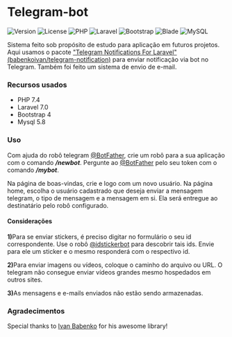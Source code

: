 <h1>Telegram-bot</h1>

![Version](https://img.shields.io/badge/v1.0.0-%23FCD535.svg?style=for-the-badge&logoColor=white)
![License](https://img.shields.io/badge/license-MIT-%4ea94b.svg?style=for-the-badge&logoColor=white)
![PHP](https://img.shields.io/badge/php%207.4-%23777BB4.svg?style=for-the-badge&logo=php&logoColor=white)
![Laravel](https://img.shields.io/badge/laravel%207.0-%23FF2D20.svg?style=for-the-badge&logo=laravel&logoColor=white)
![Bootstrap](https://img.shields.io/badge/bootstrap%204-%238511FA.svg?style=for-the-badge&logo=bootstrap&logoColor=white)
![Blade](https://img.shields.io/badge/blade-%23FF2D20.svg?style=for-the-badge&logo=laravel&logoColor=white)
![MySQL](https://img.shields.io/badge/mysql%205.8-4479A1.svg?style=for-the-badge&logo=mysql&logoColor=white)

Sistema feito sob propósito de estudo para aplicação em futuros projetos. Aqui usamos o pacote <a href="https://github.com/babenkoivan/telegram-notifications">"Telegram Notifications For Laravel" (babenkoivan/telegram-notification)</a> para enviar notificação via bot no Telegram. Também foi feito um sistema de envio de e-mail.

<h3>Recursos usados</h3>
<ul>
<li>PHP 7.4</li>
<li>Laravel 7.0</li>
<li>Bootstrap 4</li>
<li>Mysql 5.8</li>
</ul>

<h3>Uso</h3>
<p>Com ajuda do robô telegram <a href="https://telegram.me/BotFather">@BotFather</a>, crie um robô para a sua aplicação com o comando <b><i>/newbot</i></b>. Pergunte ao <a href="https://telegram.me/BotFather">@BotFather</a> pelo seu token com o comando <b><i>/mybot</i></b>.</p>
<p>Na página de boas-vindas, crie e logo com um novo usuário. Na página home, escolha o usuário cadastrado que deseja enviar a mensagem telegram, o tipo de mensagem e a mensagem em si. Ela será entregue ao destinatário pelo robô configurado.</p>

<h4>Considerações</h4>
<p><b>1)</b>Para se enviar stickers, é preciso digitar no formulário o seu id correspondente. Use o robô <a href="https://telegram.me/idstickerbot">@idstickerbot</a> para descobrir tais ids. Envie para ele um sticker e o mesmo responderá com o respectivo id.</p>
<p><b>2)</b>Para enviar imagens ou vídeos, coloque o caminho do arquivo ou URL. O telegram não consegue enviar vídeos grandes mesmo hospedados em outros sites.</p>
<p><b>3)</b>As mensagens e e-mails enviados não estão sendo armazenadas.</p>

### Agradecimentos
Special thanks to [Ivan Babenko](https://github.com/babenkoivan) for his awesome library!
